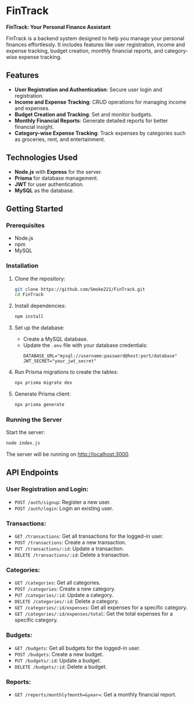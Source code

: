 # FinTrack

**FinTrack: Your Personal Finance Assistant**

FinTrack is a backend system designed to help you manage your personal finances effortlessly. It includes features like user registration, income and expense tracking, budget creation, monthly financial reports, and category-wise expense tracking.

## Features

- **User Registration and Authentication**: Secure user login and registration.
- **Income and Expense Tracking**: CRUD operations for managing income and expenses.
- **Budget Creation and Tracking**: Set and monitor budgets.
- **Monthly Financial Reports**: Generate detailed reports for better financial insight.
- **Category-wise Expense Tracking**: Track expenses by categories such as groceries, rent, and entertainment.

## Technologies Used

- **Node.js** with **Express** for the server.
- **Prisma** for database management.
- **JWT** for user authentication.
- **MySQL** as the database.

## Getting Started

### Prerequisites

- Node.js
- npm
- MySQL

### Installation

1. Clone the repository:
    ```sh
    git clone https://github.com/Smoke221/FinTrack.git
    cd FinTrack
    ```

2. Install dependencies:
    ```sh
    npm install
    ```

3. Set up the database:
    - Create a MySQL database.
    - Update the `.env` file with your database credentials:
        ```env
        DATABASE_URL="mysql://username:password@host:port/database"
        JWT_SECRET="your_jwt_secret"
        ```

4. Run Prisma migrations to create the tables:
    ```sh
    npx prisma migrate dev
    ```

5. Generate Prisma client:
    ```sh
    npx prisma generate
    ```

### Running the Server

Start the server:
```sh
node index.js
```
The server will be running on [http://localhost:3000](http://localhost:3000).

## API Endpoints

### User Registration and Login:

- `POST /auth/signup`: Register a new user.
- `POST /auth/login`: Login an existing user.

### Transactions:

- `GET /transactions`: Get all transactions for the logged-in user.
- `POST /transactions`: Create a new transaction.
- `PUT /transactions/:id`: Update a transaction.
- `DELETE /transactions/:id`: Delete a transaction.

### Categories:

- `GET /categories`: Get all categories.
- `POST /categories`: Create a new category.
- `PUT /categories/:id`: Update a category.
- `DELETE /categories/:id`: Delete a category.
- `GET /categories/:id/expenses`: Get all expenses for a specific category.
- `GET /categories/:id/expenses/total`: Get the total expenses for a specific category.

### Budgets:

- `GET /budgets`: Get all budgets for the logged-in user.
- `POST /budgets`: Create a new budget.
- `PUT /budgets/:id`: Update a budget.
- `DELETE /budgets/:id`: Delete a budget.

### Reports:

- `GET /reports/monthly?month=&year=`: Get a monthly financial report.

